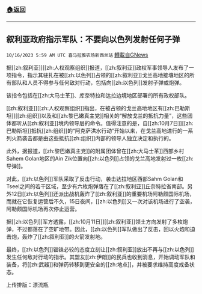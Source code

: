 ###  [:house:返回](README.md)
---


## 叙利亚政府指示军队：不要向以色列发射任何子弹
`10/16/2023 5:59 AM UTC 喜马拉雅农场新西兰站` [轉載自GNews](https://gnews.org/articles/1838851)

         

据[[zh:叙利亚]][[zh:人权观察组织]]报道，[[zh:叙利亚]]政权军事领导人发布了一项指令，指示其驻扎在被[[zh:以色列]]占领的[[zh:叙利亚]]戈兰高地接壤地区的所有部队和人员不得参与任何敌对行动，包括向[[zh:以色列]]发射子弹或炮弹。

该指令包括在[[zh:大马士革]]、库奈特拉和达拉边境地区部署的所有政权部队。

[[zh:叙利亚]][[zh:人权观察组织]]指出，在被占领的戈兰高地地区有[[zh:巴勒斯坦]][[zh:组织]]以及和[[zh:黎巴嫩真主党]]相关的“解放戈兰的抵抗力量”，这些团体都听从[[zh:叙利亚]]境内领导层的命令。值得注意的是，自[[zh:10月7日]][[zh:巴勒斯坦]]抵抗[[zh:组织]]的“阿克萨洪水行动”开始以来，在戈兰高地进行的一系列火箭袭击都是由这些抵抗[[zh:组织]]内部的领导人独立决定和执行的。

此外，据报道，[[zh:黎巴嫩真主党]]的附属团体曾在[[zh:大马士革]]西部乡村Sahem Golan地区的Ain Zik位置向[[zh:以色列]]占领的戈兰高地发射过一枚[[zh:导弹]]。

对此，[[zh:以色列]]军队采取了反击行动，袭击达拉地区西部Sahm Golan和Tseel之间的若干区域，至少有六枚炮弹落在了[[zh:叙利亚]]丘奈特拉省南部。另外12日[[zh:以色列]]还派出战机轰炸了[[zh:叙利亚]]的重要机场阿勒颇国际机场，而就在它恢复运营后不久，15日夜间，[[zh:以色列]]又一次对该机场进行了空袭，阿勒颇国际机场再次停止运营。

据[[zh:以色列]]军方透露，[[zh:10月11日]][[zh:叙利亚]]领土方向发射了多枚炮弹，不过都落在了空旷地带。因此，[[zh:以色列]]军队做出了反击，回以火炮和迫击炮，轰炸了[[zh:叙利亚]]的火箭发射地。

最终，[[zh:以色列]]锱铢必较的态度立刻让[[zh:叙利亚]]放出不再与[[zh:以色列]]发生任何敌对行动的指示。其盟友[[zh:伊朗]]的民兵也收到消息，开始调动军队和装备，将[[zh:武器]]和弹药转移到更安全的[[zh:地点]]，并被要求维持高度戒备状态。

上传排版：漂流瓶
